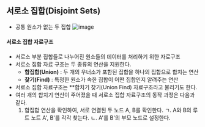 ## 서로소 집합(Disjoint Sets)
- 공통 원소가 없는 두 집합
![image](https://user-images.githubusercontent.com/61777583/96076786-1eb0bc80-0ee9-11eb-81bb-9cb17efa91fc.png)

#### 서로소 집합 자료구조
- 서로소 부분 집합들로 나누어진 원소들의 데이터를 처리하기 위한 자료구조
- 서로소 집합 자료 구조는 두 종류의 연산을 지원한다.
  - **합집합(Union)** : 두 개의 우너소가 포함된 집합을 하나의 집합으로 합치는 연산
  - **찾기(Find)** : 특정한 원소가 속한 집합이 어떤 집합인지 알려주는 연산
- 서로소 집합 자료구조는 **합치기 찾기(Union Find) 자료구조라고 불리기도 한다.
- 여러 개의 합치기 연산이 주어졌을 때 서로소 집합 자료구조의 동작 과정은 다음과 같다.
  1. 합집합 연산을 확인하여, 서로 연결된 두 노드 A, B를 확인한다.
    ㄱ. A와 B의 루트 노트 A', B'를 각각 찾는다.
    ㄴ. A'를 B'의 부모 노드로 설정한다.
    
